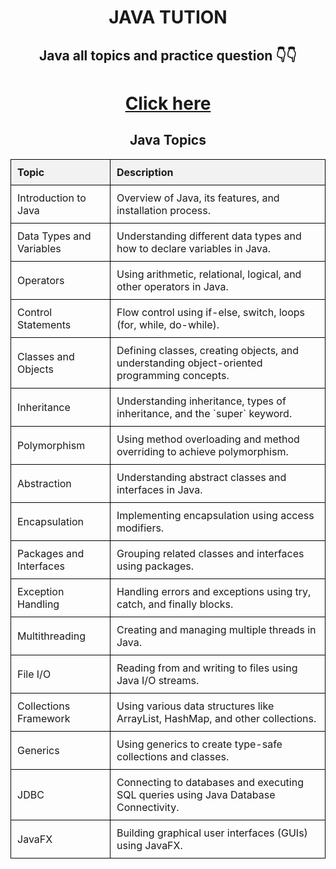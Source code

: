 <center><h1>JAVA TUTION</h1></center>

<center><h2>Java all topics and practice question 👇👇</h2></center>
<center><h1><a href="https://github.com/adak99/JAVA-PROGRAMMING">Click here</a></h1></center>

<center>
<h2>Java Topics</h2>
    <table style="width: 100%; border-collapse: collapse">
      <tr>
        <th
          style="
            border: 1px solid black;
            padding: 10px;
            text-align: left;
            background-color: #f2f2f2;
          "
        >
          Topic
        </th>
        <th
          style="
            border: 1px solid black;
            padding: 10px;
            text-align: left;
            background-color: #f2f2f2;
          "
        >
          Description
        </th>
      </tr>
      <tr>
        <td style="border: 1px solid black; padding: 10px; text-align: left">
          Introduction to Java
        </td>
        <td style="border: 1px solid black; padding: 10px; text-align: left">
          Overview of Java, its features, and installation process.
        </td>
      </tr>
      <tr>
        <td style="border: 1px solid black; padding: 10px; text-align: left">
          Data Types and Variables
        </td>
        <td style="border: 1px solid black; padding: 10px; text-align: left">
          Understanding different data types and how to declare variables in
          Java.
        </td>
      </tr>
      <tr>
        <td style="border: 1px solid black; padding: 10px; text-align: left">
          Operators
        </td>
        <td style="border: 1px solid black; padding: 10px; text-align: left">
          Using arithmetic, relational, logical, and other operators in Java.
        </td>
      </tr>
      <tr>
        <td style="border: 1px solid black; padding: 10px; text-align: left">
          Control Statements
        </td>
        <td style="border: 1px solid black; padding: 10px; text-align: left">
          Flow control using if-else, switch, loops (for, while, do-while).
        </td>
      </tr>
      <tr>
        <td style="border: 1px solid black; padding: 10px; text-align: left">
          Classes and Objects
        </td>
        <td style="border: 1px solid black; padding: 10px; text-align: left">
          Defining classes, creating objects, and understanding object-oriented
          programming concepts.
        </td>
      </tr>
      <tr>
        <td style="border: 1px solid black; padding: 10px; text-align: left">
          Inheritance
        </td>
        <td style="border: 1px solid black; padding: 10px; text-align: left">
          Understanding inheritance, types of inheritance, and the `super`
          keyword.
        </td>
      </tr>
      <tr>
        <td style="border: 1px solid black; padding: 10px; text-align: left">
          Polymorphism
        </td>
        <td style="border: 1px solid black; padding: 10px; text-align: left">
          Using method overloading and method overriding to achieve
          polymorphism.
        </td>
      </tr>
      <tr>
        <td style="border: 1px solid black; padding: 10px; text-align: left">
          Abstraction
        </td>
        <td style="border: 1px solid black; padding: 10px; text-align: left">
          Understanding abstract classes and interfaces in Java.
        </td>
      </tr>
      <tr>
        <td style="border: 1px solid black; padding: 10px; text-align: left">
          Encapsulation
        </td>
        <td style="border: 1px solid black; padding: 10px; text-align: left">
          Implementing encapsulation using access modifiers.
        </td>
      </tr>
      <tr>
        <td style="border: 1px solid black; padding: 10px; text-align: left">
          Packages and Interfaces
        </td>
        <td style="border: 1px solid black; padding: 10px; text-align: left">
          Grouping related classes and interfaces using packages.
        </td>
      </tr>
      <tr>
        <td style="border: 1px solid black; padding: 10px; text-align: left">
          Exception Handling
        </td>
        <td style="border: 1px solid black; padding: 10px; text-align: left">
          Handling errors and exceptions using try, catch, and finally blocks.
        </td>
      </tr>
      <tr>
        <td style="border: 1px solid black; padding: 10px; text-align: left">
          Multithreading
        </td>
        <td style="border: 1px solid black; padding: 10px; text-align: left">
          Creating and managing multiple threads in Java.
        </td>
      </tr>
      <tr>
        <td style="border: 1px solid black; padding: 10px; text-align: left">
          File I/O
        </td>
        <td style="border: 1px solid black; padding: 10px; text-align: left">
          Reading from and writing to files using Java I/O streams.
        </td>
      </tr>
      <tr>
        <td style="border: 1px solid black; padding: 10px; text-align: left">
          Collections Framework
        </td>
        <td style="border: 1px solid black; padding: 10px; text-align: left">
          Using various data structures like ArrayList, HashMap, and other
          collections.
        </td>
      </tr>
      <tr>
        <td style="border: 1px solid black; padding: 10px; text-align: left">
          Generics
        </td>
        <td style="border: 1px solid black; padding: 10px; text-align: left">
          Using generics to create type-safe collections and classes.
        </td>
      </tr>
      <tr>
        <td style="border: 1px solid black; padding: 10px; text-align: left">
          JDBC
        </td>
        <td style="border: 1px solid black; padding: 10px; text-align: left">
          Connecting to databases and executing SQL queries using Java Database
          Connectivity.
        </td>
      </tr>
      <tr>
        <td style="border: 1px solid black; padding: 10px; text-align: left">
          JavaFX
        </td>
        <td style="border: 1px solid black; padding: 10px; text-align: left">
          Building graphical user interfaces (GUIs) using JavaFX.
        </td>
      </tr>
    </table>
    </center>
